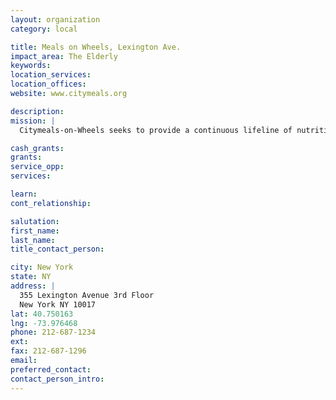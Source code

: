 ```yaml
---
layout: organization
category: local

title: Meals on Wheels, Lexington Ave.
impact_area: The Elderly
keywords: 
location_services: 
location_offices: 
website: www.citymeals.org

description: 
mission: |
  Citymeals-on-Wheels seeks to provide a continuous lifeline of nutritious food and human company to homebound elderly New Yorkers in need, thereby helping them to live with dignity in their own familiar homes and communities.

cash_grants: 
grants: 
service_opp: 
services: 

learn: 
cont_relationship: 

salutation: 
first_name: 
last_name: 
title_contact_person: 

city: New York
state: NY
address: |
  355 Lexington Avenue 3rd Floor     
  New York NY 10017
lat: 40.750163
lng: -73.976468
phone: 212-687-1234
ext: 
fax: 212-687-1296
email: 
preferred_contact: 
contact_person_intro: 
---
```


